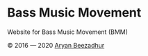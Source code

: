 # Bass Music Movement
Website for Bass Music Movement (BMM) 

&copy; 2016 &mdash; 2020 [Aryan Beezadhur](https://aryanbeezadhur.com)
